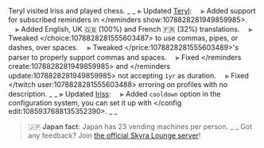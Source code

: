 Teryl visited Iriss and played chess.
_ _
⫸ Updated [Teryl](https://discord.com/api/oauth2/authorize?client_id=948377583626637343&permissions=1074004032&scope=applications.commands%20bot):
　⪢ Added support for subscribed reminders in </reminders show:1078828281949859985>.
　⪢ Added English, UK 🇬🇧 (100%) and French 🇫🇷 (32%) translations.
　⪢ Tweaked </choice:1078828281555603487> to use commas, pipes, or dashes, over spaces.
　⪢ Tweaked </price:1078828281555603489>'s parser to properly support commas and spaces.
　⪢ Fixed </reminders create:1078828281949859985> and </reminders update:1078828281949859985> not accepting `1yr` as duration.
　⪢ Fixed </twitch user:1078828281555603488> erroring on profiles with no description.
_ _
⫸ Updated [Iriss](https://discord.com/api/oauth2/authorize?client_id=948377113457745990&permissions=326417868864&scope=applications.commands%20bot):
　⪢ Added `cooldown` option in the configuration system, you can set it up with </config edit:1085937688135352390>.
_ _
> 🇯🇵 **Japan fact**: Japan has 23 vending machines per person.
_ _
> Got any feedback? Join [the official Skyra Lounge server](https://discord.com/invite/6gakFR2)!
